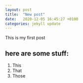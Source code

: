 ```yaml
---
layout: post
title:  "New post"
date:   2020-12-05 16:45:27 +0100
categories: jekyll update
---
```


This is my first post

## here are some stuff:

1. This
2. That
3. Those
